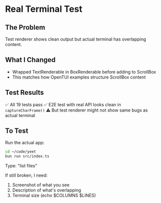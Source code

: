 # Real Terminal Test

## The Problem
Test renderer shows clean output but actual terminal has overlapping content.

## What I Changed
- Wrapped TextRenderable in BoxRenderable before adding to ScrollBox
- This matches how OpenTUI examples structure ScrollBox content

## Test Results
✅ All 19 tests pass
✅ E2E test with real API looks clean in `captureCharFrame()`
⚠️  But test renderer might not show same bugs as actual terminal

## To Test
Run the actual app:
```bash
cd ~/code/yeet
bun run src/index.ts
```

Type: "list files"

If still broken, I need:
1. Screenshot of what you see
2. Description of what's overlapping
3. Terminal size (echo $COLUMNS $LINES)
